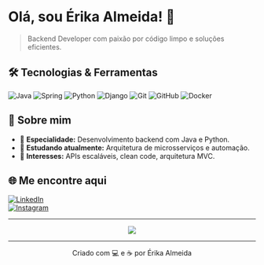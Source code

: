 # Olá, sou Érika Almeida! 👋

> Backend Developer com paixão por código limpo e soluções eficientes.

## 🛠️ Tecnologias & Ferramentas

![Java](https://img.shields.io/badge/-Java-222222?style=flat&logo=openjdk&logoColor=white)
![Spring](https://img.shields.io/badge/-Spring-222222?style=flat&logo=spring&logoColor=white)
![Python](https://img.shields.io/badge/-Python-222222?style=flat&logo=python)
![Django](https://img.shields.io/badge/-Django-222222?style=flat&logo=django)
![Git](https://img.shields.io/badge/-Git-222222?style=flat&logo=git&logoColor=white)
![GitHub](https://img.shields.io/badge/-GitHub-222222?style=flat&logo=github)
![Docker](https://img.shields.io/badge/-Docker-222222?style=flat&logo=docker)

## 🚀 Sobre mim

- 🎯 **Especialidade:** Desenvolvimento backend com Java e Python.
- 🌱 **Estudando atualmente:** Arquitetura de microsserviços e automação.
- 📖 **Interesses:** APIs escaláveis, clean code, arquitetura MVC.

## 🌐 Me encontre aqui

[![LinkedIn](https://img.shields.io/badge/-LinkedIn-222222?style=flat&logo=linkedin)](https://www.linkedin.com/in/seu-perfil)  
[![Instagram](https://img.shields.io/badge/-Instagram-222222?style=flat&logo=instagram)](https://www.instagram.com/bitdaerica)

---

<p align="center">
  <img src="https://github-readme-stats.vercel.app/api/top-langs/?username=seu-usuario&langs_count=8&layout=compact&theme=dark" />
</p>

---

<p align="center">
Criado com 💻 e ☕ por Érika Almeida
</p>

